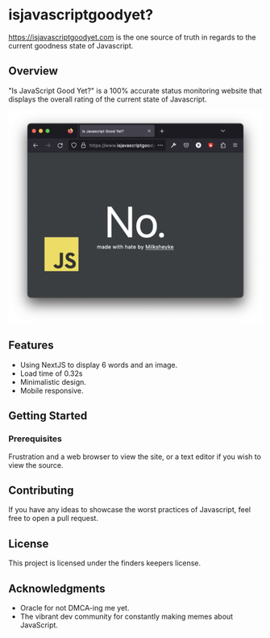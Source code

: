 # isjavascriptgoodyet?

https://isjavascriptgoodyet.com is the one source of truth in regards to the current goodness state of Javascript.

## Overview

"Is JavaScript Good Yet?" is a 100% accurate status monitoring website that displays the overall rating of the current state of Javascript.

![Screenshot of the website showing just the word 'No'](Screenshot.png)

## Features

- Using NextJS to display 6 words and an image.
- Load time of 0.32s
- Minimalistic design.
- Mobile responsive.

## Getting Started

### Prerequisites

Frustration and a web browser to view the site, or a text editor if you wish to view the source.

## Contributing

If you have any ideas to showcase the worst practices of Javascript, feel free to open a pull request.

## License

This project is licensed under the finders keepers license. 

## Acknowledgments

- Oracle for not DMCA-ing me yet.
- The vibrant dev community for constantly making memes about JavaScript.